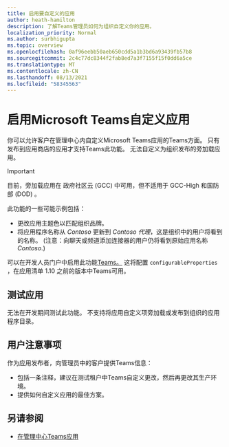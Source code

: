 ```yaml
---
title: 启用要自定义的应用
author: heath-hamilton
description: 了解Teams管理员如何为组织自定义你的应用。
localization_priority: Normal
ms.author: surbhigupta
ms.topic: overview
ms.openlocfilehash: 0af96eebb50aeb650cdd5a1b3bd6a93439fb57b8
ms.sourcegitcommit: 2c4c77dc8344f2fab8ed7a3f7155f15f0dd6a5ce
ms.translationtype: MT
ms.contentlocale: zh-CN
ms.lasthandoff: 08/13/2021
ms.locfileid: "58345563"
---
```

# <a name="enable-your-microsoft-teams-app-to-be-customized"></a>启用Microsoft Teams自定义应用

你可以允许客户在管理中心内自定义Microsoft Teams应用的Teams方面。 只有发布到应用商店的应用才支持Teams此功能。 无法自定义为组织发布的旁加载应用。

> [!IMPORTANT]
> 目前，旁加载应用在 政府社区云 (GCC) 中可用，但不适用于 GCC-High 和国防部 (DOD) 。

此功能的一些可能示例包括：

* 更改应用主题色以匹配组织品牌。
* 将应用程序名称从 *Contoso* 更新到 *Contoso 代理*，这是组织中的用户将看到的名称。  (注意：向聊天或频道添加连接器的用户仍将看到原始应用名称 *Contoso*.) 

可以在开发人员门户中启用此功能[Teams。](https://dev.teams.microsoft.com/home) 这将配置 `configurableProperties` ，在应用清单 1.10 之前的版本中Teams可用。

## <a name="test-your-app"></a>测试应用

无法在开发期间测试此功能。 不支持将应用自定义项旁加载或发布到组织的应用程序目录。

## <a name="user-considerations"></a>用户注意事项

作为应用发布者，向管理员中的客户提供Teams信息：
* 包括一条注释，建议在测试租户中Teams自定义更改，然后再更改其生产环境。 
* 提供如何自定义应用的最佳方案。

## <a name="see-also"></a>另请参阅

* [在管理中心Teams应用](/MicrosoftTeams/customize-apps)
